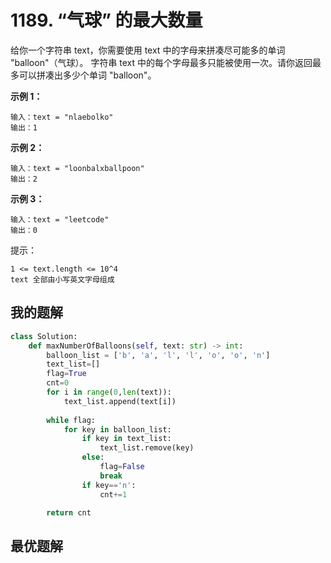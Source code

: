 # 1189. “气球” 的最大数量
给你一个字符串 text，你需要使用 text 中的字母来拼凑尽可能多的单词 "balloon"（气球）。
字符串 text 中的每个字母最多只能被使用一次。请你返回最多可以拼凑出多少个单词 "balloon"。

 

**示例 1：**
```shell
输入：text = "nlaebolko"
输出：1
```
**示例 2：**
```shell
输入：text = "loonbalxballpoon"
输出：2
```
**示例 3：**
```shell
输入：text = "leetcode"
输出：0
```

提示：
```
1 <= text.length <= 10^4
text 全部由小写英文字母组成
```

## 我的题解
```python
class Solution:
    def maxNumberOfBalloons(self, text: str) -> int:
        balloon_list = ['b', 'a', 'l', 'l', 'o', 'o', 'n']
        text_list=[]
        flag=True
        cnt=0
        for i in range(0,len(text)):
            text_list.append(text[i])
        
        while flag:
            for key in balloon_list:
                if key in text_list:
                    text_list.remove(key)
                else:
                    flag=False
                    break
                if key=='n':
                    cnt+=1

        return cnt

```
## 最优题解

```python

```
